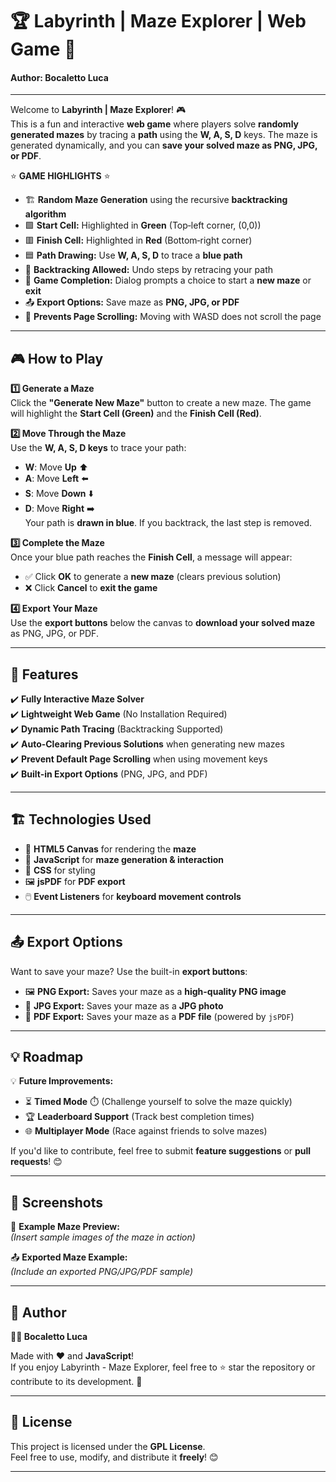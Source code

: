 # 🏆 Labyrinth | Maze Explorer | Web Game 🚀  
#### Author: Bocaletto Luca
---

Welcome to **Labyrinth | Maze Explorer**! 🎮  
This is a fun and interactive **web game** where players solve **randomly generated mazes** by tracing a **path** using the **W, A, S, D** keys. The maze is generated dynamically, and you can **save your solved maze as PNG, JPG, or PDF**.  

⭐ **GAME HIGHLIGHTS** ⭐  
- 🏗️ **Random Maze Generation** using the recursive **backtracking algorithm**  
- 🟩 **Start Cell:** Highlighted in **Green** (Top‑left corner, (0,0))  
- 🟥 **Finish Cell:** Highlighted in **Red** (Bottom‑right corner)  
- 🟦 **Path Drawing:** Use **W, A, S, D** to trace a **blue path**  
- 🔄 **Backtracking Allowed:** Undo steps by retracing your path  
- 🎉 **Game Completion:** Dialog prompts a choice to start a **new maze** or **exit**  
- 📤 **Export Options:** Save maze as **PNG, JPG, or PDF**  
- 🛑 **Prevents Page Scrolling:** Moving with WASD does not scroll the page  

---

## 🎮 How to Play  

**1️⃣ Generate a Maze**  
Click the **"Generate New Maze"** button to create a new maze. The game will highlight the **Start Cell (Green)** and the **Finish Cell (Red)**.

**2️⃣ Move Through the Maze**  
Use the **W, A, S, D keys** to trace your path:  
- **W**: Move **Up** ⬆️  
- **A**: Move **Left** ⬅️  
- **S**: Move **Down** ⬇️  
- **D**: Move **Right** ➡️  
Your path is **drawn in blue**. If you backtrack, the last step is removed.

**3️⃣ Complete the Maze**  
Once your blue path reaches the **Finish Cell**, a message will appear:  
- ✅ Click **OK** to generate a **new maze** (clears previous solution)  
- ❌ Click **Cancel** to **exit the game**  

**4️⃣ Export Your Maze**  
Use the **export buttons** below the canvas to **download your solved maze** as PNG, JPG, or PDF.

---

## 🚀 Features  

✔️ **Fully Interactive Maze Solver**  
✔️ **Lightweight Web Game** (No Installation Required)  
✔️ **Dynamic Path Tracing** (Backtracking Supported)  
✔️ **Auto-Clearing Previous Solutions** when generating new mazes  
✔️ **Prevent Default Page Scrolling** when using movement keys  
✔️ **Built-in Export Options** (PNG, JPG, and PDF)  

---

## 🏗️ Technologies Used  

- 🔵 **HTML5 Canvas** for rendering the **maze**
- 🎨 **JavaScript** for **maze generation & interaction**
- 📜 **CSS** for styling
- 🖼️ **jsPDF** for **PDF export**
- 🖱️ **Event Listeners** for **keyboard movement controls**

---

## 📤 Export Options  

Want to save your maze? Use the built-in **export buttons**:  

- 🖼️ **PNG Export:** Saves your maze as a **high-quality PNG image**  
- 📸 **JPG Export:** Saves your maze as a **JPG photo**  
- 📜 **PDF Export:** Saves your maze as a **PDF file** (powered by `jsPDF`)  

---

## 💡 Roadmap  

💡 **Future Improvements:**  
- ⏳ **Timed Mode** ⏱️ (Challenge yourself to solve the maze quickly)  
- 🏆 **Leaderboard Support** (Track best completion times)  
- 🌐 **Multiplayer Mode** (Race against friends to solve mazes)  

If you'd like to contribute, feel free to submit **feature suggestions** or **pull requests**! 😊  

---

## 🎨 Screenshots  

🔎 **Example Maze Preview:**  
*(Insert sample images of the maze in action)*  

📤 **Exported Maze Example:**  
*(Include an exported PNG/JPG/PDF sample)*  

---

## 📜 Author  

**👨‍💻 Bocaletto Luca**  

Made with ❤️ and **JavaScript**!  
If you enjoy Labyrinth - Maze Explorer, feel free to ⭐ star the repository or contribute to its development. 🚀  

---

## 🔗 License  

This project is licensed under the **GPL License**.  
Feel free to use, modify, and distribute it **freely**! 😊  

---
